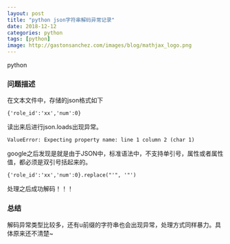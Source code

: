 ```yaml
---
layout: post
title: "python json字符串解码异常记录"
date: 2018-12-12
categories: python
tags: [python]
image: http://gastonsanchez.com/images/blog/mathjax_logo.png
---
```

python 
<!-- more -->
### 问题描述
在文本文件中，存储的json格式如下
    
    {'role_id':'xx','num':0}

读出来后进行json.loads出现异常。
    
    ValueError: Expecting property name: line 1 column 2 (char 1)
    
google之后发现是就是由于JSON中，标准语法中，不支持单引号，属性或者属性值，都必须是双引号括起来的。

    {'role_id':'xx','num':0}.replace("'", '"')
    
处理之后成功解码！！！

### 总结
解码异常类型比较多，还有u前缀的字符串也会出现异常，处理方式同样暴力。具体原来还不清楚~
